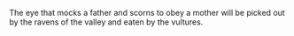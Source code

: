 The eye that mocks a father and scorns to obey a mother will be picked out by the ravens of the valley and eaten by the vultures.
